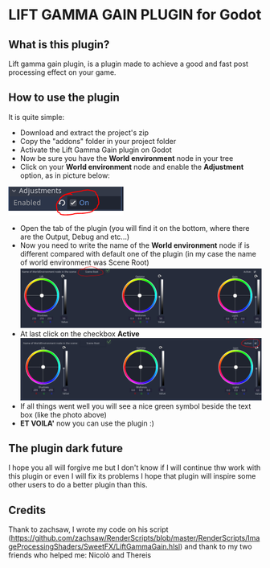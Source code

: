 # LIFT GAMMA GAIN PLUGIN for Godot

## What is this plugin? 

Lift gamma gain plugin, is a plugin made to achieve a good and fast post processing effect on your game. 

## How to use the plugin
It is quite simple: 
* Download and extract the project's zip
* Copy the "addons" folder in your project folder 
* Activate the Lift Gamma Gain plugin on Godot 
* Now be sure you have the **World environment** node in your tree 
* Click on your **World environment** node and enable the **Adjustment** option, as in picture below:

![AdjustmentEnabled](ImageforREADME/Adjust_enabled.PNG)
* Open the tab of the plugin (you will find it on the bottom, where there are the Output, Debug and etc...) 
* Now you need to write the name of the **World environment** node if is different compared with default one of the plugin  (in my case the name of world environment was Scene Root)
![Name of node](ImageforREADME/name_of_world_environment.PNG)
* At last click on the checkbox **Active**
![Active LGG](ImageforREADME/Active_the_LGG.PNG)
* If all things went well you will see a nice green symbol beside the text box (like the photo above)
* **ET VOILA'** now you can use the plugin :) 


## The plugin dark future 
I hope you all will forgive me but I don't know if I will continue thw work with this plugin or even I will fix its problems
I hope that plugin will inspire some other users to do a better plugin than this.



## Credits
Thank to zachsaw, I wrote my code on his script (https://github.com/zachsaw/RenderScripts/blob/master/RenderScripts/ImageProcessingShaders/SweetFX/LiftGammaGain.hlsl)
and thank to my two friends who helped me: Nicolò and Thereis
